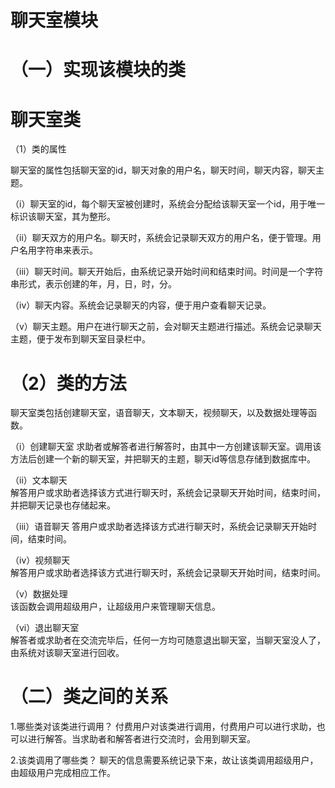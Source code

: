 # 聊天室模块

# （一）实现该模块的类
 
 # 聊天室类
（1）类的属性

 聊天室的属性包括聊天室的id，聊天对象的用户名，聊天时间，聊天内容，聊天主题。
 
（i）聊天室的id，每个聊天室被创建时，系统会分配给该聊天室一个id，用于唯一标识该聊天室，其为整形。

（ii）聊天双方的用户名。聊天时，系统会记录聊天双方的用户名，便于管理。用户名用字符串来表示。

（iii）聊天时间。聊天开始后，由系统记录开始时间和结束时间。时间是一个字符串形式，表示创建的年，月，日，时，分。

（iv）聊天内容。系统会记录聊天的内容，便于用户查看聊天记录。

（v）聊天主题。用户在进行聊天之前，会对聊天主题进行描述。系统会记录聊天主题，便于发布到聊天室目录栏中。

# （2）类的方法

聊天室类包括创建聊天室，语音聊天，文本聊天，视频聊天，以及数据处理等函数。

（i）创建聊天室 
求助者或解答者进行解答时，由其中一方创建该聊天室。调用该方法后创建一个新的聊天室，并把聊天的主题，聊天id等信息存储到数据库中。

（ii）文本聊天  
解答用户或求助者选择该方式进行聊天时，系统会记录聊天开始时间，结束时间，并把聊天记录也存储起来。

（iii）语音聊天 
答用户或求助者选择该方式进行聊天时，系统会记录聊天开始时间，结束时间。

（iv）视频聊天  
解答用户或求助者选择该方式进行聊天时，系统会记录聊天开始时间，结束时间。

（v）数据处理   
该函数会调用超级用户，让超级用户来管理聊天信息。

（vi）退出聊天室  
解答者或求助者在交流完毕后，任何一方均可随意退出聊天室，当聊天室没人了，由系统对该聊天室进行回收。
# （二）类之间的关系
1.哪些类对该类进行调用？
   付费用户对该类进行调用，付费用户可以进行求助，也可以进行解答。当求助者和解答者进行交流时，会用到聊天室。
   
2.该类调用了哪些类？
   聊天的信息需要系统记录下来，故让该类调用超级用户，由超级用户完成相应工作。
